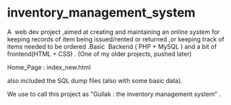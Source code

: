 # inventory_management_system
A ​ web dev​ project ,aimed at creating and maintaining an online system for keeping records of item being issued/rented or returned ,or keeping track of items needed to be ordered .Basic ​ Backend​ (​ PHP + MySQL​ ) and a bit of frontend(HTML  + CSS)  .
(One of my older projects, pushed later)


Home_Page : index_new.html

also included the SQL dump files (also with some basic data).

We use to call this project as "Gullak : the inventory management system" .
